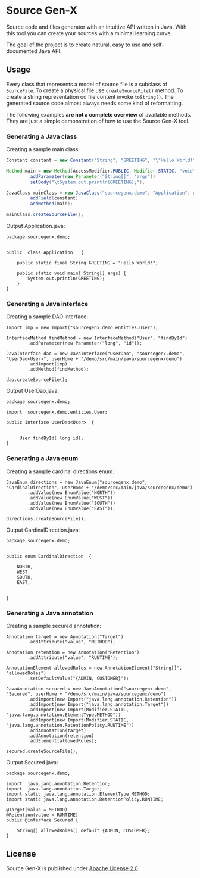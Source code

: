 # Source Gen-X
Source code and files generator with an intuitive API written in Java.
With this tool you can create your sources with a minimal learning curve. 

The goal of the project is to create natural, easy to use and self-documented Java API.

## Usage
Every class that represents a model of source file is a subclass of `SourceFile`.
To create a physical file use `createSourceFile()` method.
To create a string representation od file content invoke `toString()`.
The generated source code almost always needs some kind of reformatting.

The following examples **are not a complete overview** of available methods.
They are just a simple demonstration of how to use the Source Gen-X tool.

### Generating a Java class
Creating a sample main class:
    
```java
Constant constant = new Constant("String", "GREETING", "\"Hello World!\"");

Method main = new Method(AccessModifier.PUBLIC, Modifier.STATIC, "void", "main")
        .addParameter(new Parameter("String[]", "args"))
        .setBody("\tSystem.out.println(GREETING);");

JavaClass mainClass = new JavaClass("sourcegenx.demo", "Application", userHome + "/demo/src/main/java/sourcegenx/demo")
        .addField(constant)
        .addMethod(main);

mainClass.createSourceFile();
```
    
Output Application.java:

    package sourcegenx.demo;


    public  class Application   {

        public static final String GREETING = "Hello World!";

        public static void main( String[] args) {
    	    System.out.println(GREETING);
        }
    }

### Generating a Java interface
Creating a sample DAO interface:

    Import imp = new Import("sourcegenx.demo.entities.User");
        
    InterfaceMethod findMethod = new InterfaceMethod("User", "findById")
            .addParameter(new Parameter("long", "id"));
        
    JavaInterface dao = new JavaInterface("UserDao", "sourcegenx.demo", "UserDao<User>", userHome + "/demo/src/main/java/sourcegenx/demo")
            .addImport(imp)
            .addMethod(findMethod);
        
    dao.createSourceFile();
        
Output UserDao.java:

    package sourcegenx.demo;

    import  sourcegenx.demo.entities.User;

    public interface UserDao<User>  {


         User findById( long id);
    }

### Generating a Java enum
Creating a sample cardinal directions enum:

    JavaEnum directions = new JavaEnum("sourcegenx.demo", "CardinalDirection", userHome + "/demo/src/main/java/sourcegenx/demo")
            .addValue(new EnumValue("NORTH"))
            .addValue(new EnumValue("WEST"))
            .addValue(new EnumValue("SOUTH"))
            .addValue(new EnumValue("EAST"));
        
    directions.createSourceFile();
    
Output CardinalDirection.java:

    package sourcegenx.demo;


    public enum CardinalDirection  {

        NORTH,
        WEST,
        SOUTH,
        EAST;


    }
    
### Generating a Java annotation
Creating a sample secured annotation:

    Annotation target = new Annotation("Target")
            .addAttribute("value", "METHOD");

    Annotation retention = new Annotation("Retention")
            .addAttribute("value", "RUNTIME");

    AnnotationElement allowedRoles = new AnnotationElement("String[]", "allowedRoles")
            .setDefaultValue("{ADMIN, CUSTOMER}");

    JavaAnnotation secured = new JavaAnnotation("sourcegenx.demo", "Secured", userHome + "/demo/src/main/java/sourcegenx/demo")
            .addImport(new Import("java.lang.annotation.Retention"))
            .addImport(new Import("java.lang.annotation.Target"))
            .addImport(new Import(Modifier.STATIC, "java.lang.annotation.ElementType.METHOD"))
            .addImport(new Import(Modifier.STATIC, "java.lang.annotation.RetentionPolicy.RUNTIME"))
            .addAnnotation(target)
            .addAnnotation(retention)
            .addElement(allowedRoles);

    secured.createSourceFile();
    
Output Secured.java:

    package sourcegenx.demo;

    import  java.lang.annotation.Retention;
    import  java.lang.annotation.Target;
    import static java.lang.annotation.ElementType.METHOD;
    import static java.lang.annotation.RetentionPolicy.RUNTIME;

    @Target(value = METHOD)
    @Retention(value = RUNTIME)
    public @interface Secured {

        String[] allowedRoles() default {ADMIN, CUSTOMER};
    }

## License
Source Gen-X is published under [Apache License 2.0](http://www.apache.org/licenses/LICENSE-2.0).